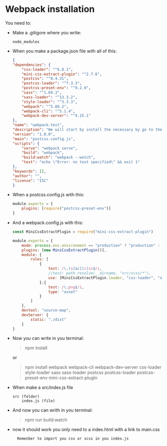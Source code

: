 # Webpack installation
<!-- 
We will start by install the necessary by go to the terminal on your procject and write: 

    npm init -y
And when that is done:

    npm i -D webpack webpack-cli
Whis will give you a package-lock.json and a package.json files and a node_modules folder
    
    If you use gitHub our a simular backup program you slould make a .gitignore file where you can write:
        node_modules 
    So you are not makeing a to big procjeck for gitHub to save 
    If you latter are missing it you should just write:
        npm init -y 
    In the terminal again and it should show up again without changes in you code 

Now create a folder called src with a index.js file in it
    
    src
        index.js

In this index.js file you can now wriht some javaScipt in this exsempel we will make a const with some text and a querySelector that give you fist h1 you const with text
```js
const heading = "welcome"
document.querySelector("h1").innerText = heading;
``` 
Now you can "npm webpack" write in the terminal:

    npx webpack
It will creat a dist folder with a main.js file

Go to your package.json and make a "build" and a "build:wacht" under script:
```js
    "build": "webpack",
    "build:watch": "webpack --watch",
```
So it will look like this:
```js
{
  "name": "webpack-test",
  "version": "1.0.0",
  "description": "",
  "main": "index.js",
  "scripts": {
    "build": "webpack",
    "build:watch": "webpack --watch",
    "test": "echo \"Error: no test specified\" && exit 1"
  },
  "keywords": [],
  "author": "",
  "license": "ISC",
  "devDependencies": {
    "css-loader": "^6.8.1",
    "style-loader": "^3.3.3",
    "webpack": "^5.88.2",
    "webpack-cil": "^0.0.1-security",
    "webpack-cli": "^5.1.4"
  }
}
```
    Now when you in the terminal and writes "run build" it will do the same as if you wrote "npx webpack"

Go now to you scr folder andd create a new style.css file:

    src
        index.js
        style.css 

In this new style.css file you can now make some styling of you liking in this exsempel we will give it some: backgound-color, color, font-size and text-align like this:
```css
body {
    background-color: salmon;
    color: moccasin;
}

h1 {
    font-size: 4rem;
    text-align: center;
}
```
    We will latter make this to a scss file

When you are going to you index.js and import this style.css file
```js
import "./style.css"; 

const h = "welcome"
document.querySelector("h1").innerText = h;
``` 

Now we need to write "npm i -D css-loader style-loader" in the terminal 

    npm i -D css-loader style-loader

Then it is done create file a new file called webpack.config.js 

    webpack.config.js 
In this file you need to write this: 
```js
module.exports = {
    module: {
        rules: [
            {
            text: /\.css$/i,
            use: ["style-loader", "css-loader"],
            }
        ]
    }
}
```

Creat now a new index.html in the dist folder and make some html in this exsempel we will write this:
```html
<!DOCTYPE html>
<html lang="en">
<head>
    <meta charset="UTF-8">
    <meta name="viewport" content="width=device-width, initial-scale=1.0">
    <title>Webpack CSS</title>
</head>
<body>
    <div class="container">
        <h1>nonsense</h1>
    </div>

    <script src="./main.js" defer></script>
</body>
</html>
```

Noe write "run build" in the terminal 

    run build
And you are ready

## SCSS

Now you will make your style.css into a style.scss

    style.scss

What mens that where we import our css before must now also be change into scss

So in index.js ./style.css is now ./style.scss:
```js
import "./style.scss";

const h = "welcome"
document.querySelector("h1").innerText = h;
``` 
And in webpack.config.js ".css" is now ".scss":
```js
module.exports = {
    module: {
        rules: [
            {
            test: /\.scss$/i,
            use: ["style-loader", "css-loader"],
            }
        ]
    }
}
``` 
Now we need to write "npm i -D sass sass-loader" in the terminal 

    npm i -D sass sass-loader

When go to our webpack.config.js and add "sass-loader" in use:
```js
module.exports = {
    module: {
        rules: [
            {
            test: /\.scss$/i,
            use: ["style-loader", "css-loader", "sass-loader"],
            }
        ]
    }
}
```

And now we can make scss so we go to our style.scss and writes some scss e.g:
```scss
$light-text: moccasin;

body {
    background-color: salmon;
    color: $light-text;
    
    h1 {
        font-size: 4rem;
        text-align: center;
    }
}
```

When write "run build:watch" in the terminal 

    run build:watch

And you are good to go

## Sourcemaps
Go to our webpack.config.js file and under modulle.exports creat a new "devtool" with a "source-map" string:
```js
module.exports = {
    module: {
        rules: [
            {
            test: /\.scss$/i,
            use: ["style-loader", "css-loader", "sass-loader"],
            }
        ]
    },
    devtool: "source-map"
}
```

Now go to the terminal and write:

    run build

Now you should be able to see the source of you scss by file and line on your inspect in you preference browser


# When you start -->

You need to: 

- Make a .gitigore where you write:
    ```
    node_modules
    ```
- When you make a package.json file with all of this:
    ```json
    {
    "dependencies": {
        "css-loader": "^6.8.1",
        "mini-css-extract-plugin": "^2.7.6",
        "postcss": "^8.4.31",
        "postcss-loader": "^7.3.3",
        "postcss-preset-env": "^9.2.0",
        "sass": "^1.69.3",
        "sass-loader": "^13.3.2",
        "style-loader": "^3.3.3",
        "webpack": "^5.88.2",
        "webpack-cli": "^5.1.4",
        "webpack-dev-server": "^4.15.1"
    },
    "name": "webpack-test",
    "description": "We will start by install the necessary by go to the terminal on your procject and write:",
    "version": "1.0.0",
    "main": "postcss.config.js",
    "scripts": {
        "serve": "webpack serve",
        "build": "webpack",
        "build:watch": "webpack --watch",
        "test": "echo \"Error: no test specified\" && exit 1"
    },
    "keywords": [],
    "author": "",
    "license": "ISC"
    }
    ```
- When a postcss.config.js with this:
    ```js
    module.exports = {
        plugins: [require("postcss-preset-env")]
    }
    ```
- And a webpack.config.js with this:
    ```js
    const MiniCssExtractPlugin = require("mini-css-extract-plugin")

    module.exports = {
        mode: process.env.environment == "production" ? "production" : "development",
        plugins: [new MiniCssExtractPlugin()],
        module: {
            rules: [
                {
                    test: /\.(s[ac]|c)ss$/i,
                    //test: path.resolve(__dirname, "src/scss/*"),
                    use: [MiniCssExtractPlugin.loader, "css-loader", "sass-loader", "postcss-loader"]
                },{
                    test: /\.png$/i,
                    type: "asset"
                }
            ]
        },
        devtool: "source-map",
        devServer: {
            static: "./dist"
        }
    }
    ```
- Now you can write in you terminal:
    > npm install

    or
    > npm install webpack webpack-cli webpack-dev-server css-loader style-loader sass sass-loader postcss postcss-loader postcss-preset-env mini-css-extract-plugin
- When make a src/index.js file
    ```
    src (folder)
        index.js (file)
    ```
- And now you can writh in you terminal: 
    > npm run build:watch

- now it should work you only need to a index.html with a link to main.css 
    
        Remenber to import you css or scss in you index.js
